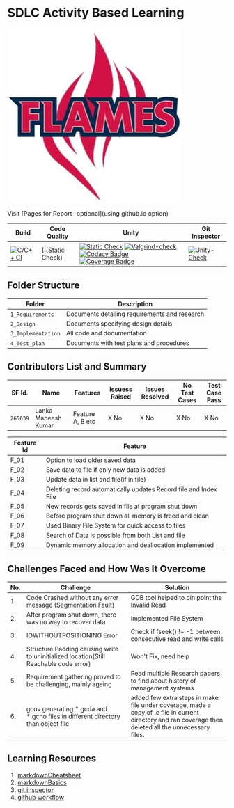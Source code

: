 # SDLC Activity Based Learning
![Flames](                  https://github.com/man36725/Mini_Project/blob/main/1_Requirements/flames.jpeg            )

Visit [Pages for Report -optional](using github.io option)

Build | Code Quality | Unity | Git Inspector
|---------|------------|-----------|----------------
[![C/C++ CI](https://github.com/arc-arnob/LnT_Mini_Project/actions/workflows/c-cpp.yml/badge.svg)](https://github.com/man36725/Mini_Project/actions/workflows/c-cpp.yml/)|[![Static Check)|[![Static Check](https://github.com/arc-arnob/LnT_Mini_Project/actions/workflows/arc-cppcheck.yml/badge.svg)](https://github.com/man36725/Mini_Project/blob/main/.github/workflows/cppcheck.yml) [![Valgrind-check](https://github.com/arc-arnob/LnT_Mini_Project/actions/workflows/arc-dynamic-code-quality.yml/badge.svg)](https://github.com/arc-arnob/LnT_Mini_Project/actions/workflows/arc-dynamic-code-quality.yml)[![Codacy Badge](https://app.codacy.com/project/badge/Grade/21c5cae1b5844158b9eb3d4c80125c89)](https://www.codacy.com/gh/arc-arnob/LnT_Mini_Project/dashboard?utm_source=github.com&amp;utm_medium=referral&amp;utm_content=arc-arnob/LnT_Mini_Project&amp;utm_campaign=Badge_Grade) [![Coverage Badge](https://img.shields.io/badge/coverage-98.71%25-blue)]()  | [![Unity-Check](https://github.com/man36725/Mini_Project/blob/main/.github/workflows/unity.yml/badge.svg)](https://github.com/man36725/Mini_Project/blob/main/.github/workflows/unity.yml) | [![git inspector CI](https://github.com/man36725/Mini_Project/blob/main/.github/workflows/gitinspector.yml/badge.svg)](https://github.com/man36725/Mini_Project/blob/main/.github/workflows/gitinspector.yml)


## Folder Structure
Folder             | Description
-------------------| -----------------------------------------
`1_Requirements`   | Documents detailing requirements and research
`2_Design`         | Documents specifying design details
`3_Implementation` | All code and documentation
`4_Test_plan`      | Documents with test plans and procedures

## Contributors List and Summary

SF Id. |  Name   |    Features    | Issuess Raised |Issues Resolved|No Test Cases|Test Case Pass
-------|---------|----------------|----------------|---------------|-------------|--------------
`265039` | Lanka Maneesh Kumar  | Feature A, B etc    | X No     | X No   |X No   |X No     
   

| Feature Id | Feature |
| -----------|---------|
|F_01| Option to load older saved data |
|F_02| Save data to file if only new data is added |
|F_03| Update data in list and file(if in file) |
|F_04| Deleting record automatically updates Record file and Index File |
|F_05| New records gets saved in file at program shut down |
|F_06| Before program shut down all memory is freed and clean |
|F_07| Used Binary File System for quick access to files |
|F_08| Search of Data is possible from both List and file |
|F_09| Dynamic memory allocation and deallocation implemented |

## Challenges Faced and How Was It Overcome
| No. | Challenge | Solution
|-----|-----------|--------
|1. | Code Crashed without any error message (Segmentation Fault) | GDB tool helped to pin point the Invalid Read 
|2. | After program shut down, there was no way to recover data | Implemented File System |
|3. | IOWITHOUTPOSITIONING Error | Check if fseek() != -1 between consecutive read and write calls
|4. | Structure Padding causing write to uninitialized location(Still Reachable code error) | Won't Fix, need help
|5. | Requirement gathering proved to be challenging, mainly ageing | Read multiple Research papers to find about history of management systems 
|6. | gcov generating *.gcda and *.gcno files in different directory than object file | added few extra steps in make file under coverage, made a copy of .c file in current directory and ran coverage then deleted all the unnecessary files.

## Learning Resources
1. [markdownCheatsheet](https://github.com/adam-p/markdown-here/wiki/Markdown-Cheatsheet)
2. [markdownBasics](https://guides.github.com/features/mastering-markdown/)
3. [git inspector](https://github.com/ejwa/gitinspector.git)
4. [github workflow](https://docs.github.com/en/actions/learn-github-action)

